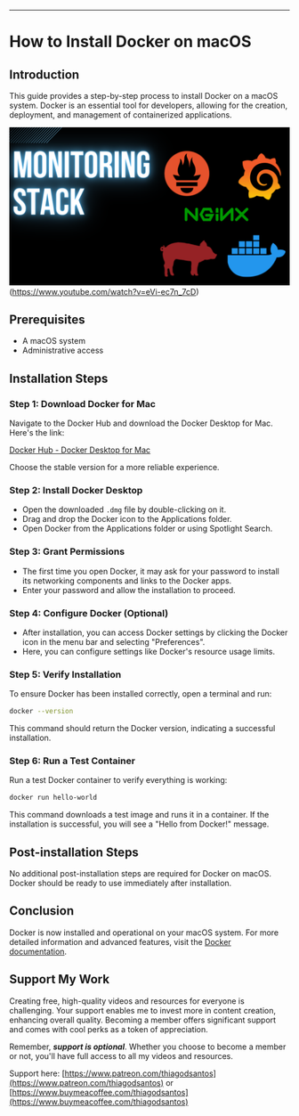 ---
# How to Install Docker on macOS

## Introduction
This guide provides a step-by-step process to install Docker on a macOS system. Docker is an essential tool for developers, allowing for the creation, deployment, and management of containerized applications.

![Watch the Video](https://github.com/thiagousa/youtube/blob/main/monitoring/docker/screenshot/monitoring.png)(https://www.youtube.com/watch?v=eVi-ec7n_7cD)

## Prerequisites
- A macOS system
- Administrative access

## Installation Steps

### Step 1: Download Docker for Mac
Navigate to the Docker Hub and download the Docker Desktop for Mac. Here's the link:

[Docker Hub - Docker Desktop for Mac](https://hub.docker.com/editions/community/docker-ce-desktop-mac/)

Choose the stable version for a more reliable experience.

### Step 2: Install Docker Desktop
- Open the downloaded `.dmg` file by double-clicking on it.
- Drag and drop the Docker icon to the Applications folder.
- Open Docker from the Applications folder or using Spotlight Search.

### Step 3: Grant Permissions
- The first time you open Docker, it may ask for your password to install its networking components and links to the Docker apps.
- Enter your password and allow the installation to proceed.

### Step 4: Configure Docker (Optional)
- After installation, you can access Docker settings by clicking the Docker icon in the menu bar and selecting "Preferences".
- Here, you can configure settings like Docker's resource usage limits.

### Step 5: Verify Installation
To ensure Docker has been installed correctly, open a terminal and run:

```bash
docker --version
```

This command should return the Docker version, indicating a successful installation.

### Step 6: Run a Test Container
Run a test Docker container to verify everything is working:

```bash
docker run hello-world
```

This command downloads a test image and runs it in a container. If the installation is successful, you will see a "Hello from Docker!" message.

## Post-installation Steps
No additional post-installation steps are required for Docker on macOS. Docker should be ready to use immediately after installation.

## Conclusion
Docker is now installed and operational on your macOS system. For more detailed information and advanced features, visit the [Docker documentation](https://docs.docker.com/docker-for-mac/).


## Support My Work

Creating free, high-quality videos and resources for everyone is challenging. Your support enables me to invest more in content creation, enhancing overall quality. Becoming a member offers significant support and comes with cool perks as a token of appreciation.

Remember, ***support is optional***. Whether you choose to become a member or not, you'll have full access to all my videos and resources.

Support here: [https://www.patreon.com/thiagodsantos](https://www.patreon.com/thiagodsantos) or [https://www.buymeacoffee.com/thiagodsantos](https://www.buymeacoffee.com/thiagodsantos)